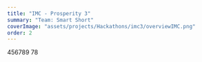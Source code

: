 ```yaml
---
title: "IMC - Prosperity 3"
summary: "Team: Smart Short"
coverImage: "assets/projects/Hackathons/imc3/overviewIMC.png"
order: 2
--- 
```

456789
78